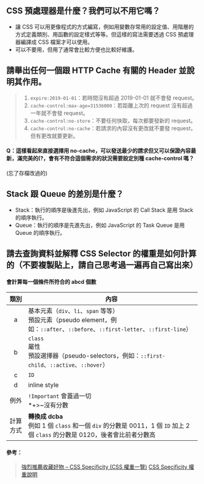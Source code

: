 ## CSS 預處理器是什麼？我們可以不用它嗎？
- 讓 CSS 可以用更像程式的方式編寫，例如用變數存常用的設定值、用階層的方式定義類別、用函數的設定樣式等等。但這樣的寫法需要透過 CSS 預處理器編譯成 CSS 檔案才可以使用。
- 可以不要用，但用了通常會比較方便也比較好維護。

## 請舉出任何一個跟 HTTP Cache 有關的 Header 並說明其作用。
> 1. `expire:2019-01-01`：若時間沒有超過 2019-01-01 就不會發 request。
> 2. `cache-control:max-age=31536000`：若距離上次的 request 沒有超過一年就不會發 request。
> 3. `cache-control:no-store`：不要任何快取，每次都要發新的 request。
> 4. `cache-control:no-cache`：若請求的內容沒有更改就不要發 request，但有更改就要更新。
#### Q：這樣看起來直接選擇用 no-cache，可以發送最少的請求但又可以保證內容最新，滿完美的(?，會有不符合這個需求的狀況需要設定別種 cache-control 嗎？
(忘了存檔改過的)

## Stack 跟 Queue 的差別是什麼？
- Stack：執行的順序是後進先出，例如 JavaScript 的 Call Stack 是用 Stack 的順序執行。
- Queue：執行的順序是先進先出，例如 JavaScript 的 Task Queue 是用 Queue 的順序執行。

## 請去查詢資料並解釋 CSS Selector 的權重是如何計算的（不要複製貼上，請自己思考過一遍再自己寫出來）
#### 會計算每一個條件所符合的 abcd 個數

類別|內容
:------:|----
a| 基本元素（`div`、`li`、`span` 等等）<br>預設元素（pseudo element，例如：`::after`、`::before`、`::first-letter`、`::first-line`）
b|`class`<br>屬性<br>預設選擇器（pseudo-selectors，例如：`::first-child`、`::active`、`::hover`）
c| `ID`
d| inline style
例外|`!Important` 會蓋過一切<br>*+>~沒有分數  
計算方式|**轉換成 dcba**<br>例如 1 個 `class` 和一個 `div` 的分數是 0011，1 個 `ID` 加上 2 個 `class` 的分數是 0120，後者會比前者分數高  

#### 參考：
> [強烈推薦收藏好物 – CSS Specificity (CSS 權重一覽)](http://muki.tw/tech/css-specificity-document/)
> [CSS Specificity 權重說明](https://shunnien.github.io/2017/05/31/css-specificity/)